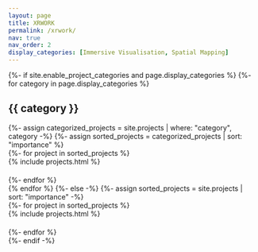 ```yaml
---
layout: page
title: XRWORK
permalink: /xrwork/
nav: true
nav_order: 2
display_categories: [Immersive Visualisation, Spatial Mapping]
---
```

<!-- pages/projects.md -->
<div class="projects">
{%- if site.enable_project_categories and page.display_categories %}
  <!-- Display categorized projects -->
  {%- for category in page.display_categories %}
    <h2 class="category">{{ category }}</h2>
    {%- assign categorized_projects = site.projects | where: "category", category -%}
    {%- assign sorted_projects = categorized_projects | sort: "importance" %}
    <!-- Generate cards for each project -->
    <div class="row">
      {%- for project in sorted_projects %}
        <div class="col-12" style="width: 50vw; margin-bottom: 20px;">
          {% include projects.html %}
        </div>
      {%- endfor %}
    </div>
  {% endfor %}
{%- else -%}
  <!-- Display projects without categories -->
  {%- assign sorted_projects = site.projects | sort: "importance" -%}
  <!-- Generate cards for each project -->
  <div class="row">
    {%- for project in sorted_projects %}
      <div class="col-12" style="width: 50vw; margin-bottom: 20px;">
        {% include projects.html %}
      </div>
    {%- endfor %}
  </div>
{%- endif -%}
</div>